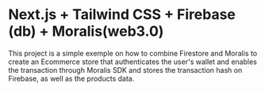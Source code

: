 # Next.js + Tailwind CSS + Firebase (db) + Moralis(web3.0) 

This project is a simple exemple on how to combine Firestore and Moralis to create an Ecommerce store that authenticates the user's wallet and enables the transaction through Moralis SDK and stores the transaction hash on Firebase, as well as the products data.
